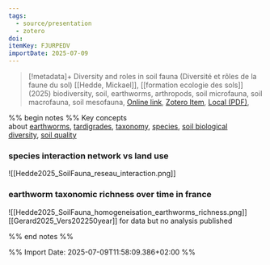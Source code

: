 ```yaml
---
tags:
  - source/presentation
  - zotero
doi: 
itemKey: FJURPEDV
importDate: 2025-07-09
---
```

>[!metadata]+
> Diversity and roles in soil fauna (Diversité et rôles de la faune du sol)
> [[Hedde, Mickael]], 
> [[formation ecologie des sols]] (2025)
> biodiversity, soil, earthworms, arthropods, soil microfauna, soil macrofauna, soil mesofauna, 
> [Online link](), [Zotero Item](zotero://select/library/items/FJURPEDV), [Local (PDF)](file://C:/Users/aburg/Documents/references/zotero/storage/3L7BEGXS/Hedde_Diversiteroles.pdf), 

%% begin notes %%
Key concepts about [earthworms](app://obsidian.md/earthworms), [tardigrades](app://obsidian.md/tardigrades), [taxonomy](app://obsidian.md/taxonomy), [species](app://obsidian.md/species), [soil biological diversity](app://obsidian.md/soil%20biological%20diversity), [soil quality](app://obsidian.md/soil%20quality)
### species interaction network vs land use
![[Hedde2025_SoilFauna_reseau_interaction.png]]
### earthworm taxonomic richness over time in france
![[Hedde2025_SoilFauna_homogeneisation_earthworms_richness.png]]
[[Gerard2025_Vers202250year]] for data but no analysis published

%% end notes %%

%% Import Date: 2025-07-09T11:58:09.386+02:00 %%
